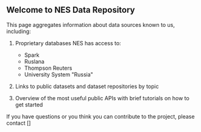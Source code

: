 ## Welcome to NES Data Repository

This page aggregates information about data sources known to us, including:

1. Proprietary databases NES has access to:
    * Spark
    * Ruslana
    * Thompson Reuters
    * University System "Russia"

2. Links to public datasets and dataset repositories by topic
3. Overview of the most useful public APIs with brief tutorials on how to get started


If you have questions or you think you can contribute to the project, please contact []

